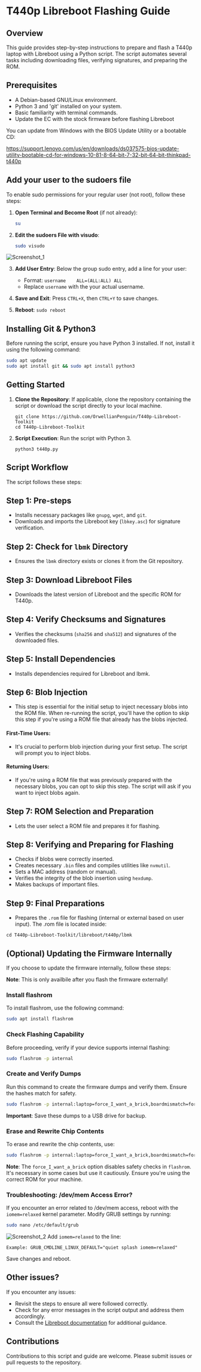 # T440p Libreboot Flashing Guide

## Overview
This guide provides step-by-step instructions to prepare and flash a T440p laptop with Libreboot using a Python script. The script automates several tasks including downloading files, verifying signatures, and preparing the ROM.

## Prerequisites
- A Debian-based GNU/Linux environment.
- Python 3 and 'git' installed on your system.
- Basic familiarity with terminal commands.
- Update the EC with the stock firmware before flashing Libreboot

You can update from Windows with the BIOS Update Utility or a bootable CD:

https://support.lenovo.com/us/en/downloads/ds037575-bios-update-utility-bootable-cd-for-windows-10-81-8-64-bit-7-32-bit-64-bit-thinkpad-t440p

## Add your user to the sudoers file
To enable sudo permissions for your regular user (not root), follow these steps:
1. **Open Terminal and Become Root** (if not already):
   ```bash
   su
   ```
2. **Edit the sudoers File with visudo**:
   ```bash
   sudo visudo
   ```
![Screenshot_1](https://i.ibb.co/5GZmnc8/Screenshot-from-2023-11-16-01-18-29.png)

3. **Add User Entry**: Below the group sudo entry, add a line for your user: 

   - Format: `username    ALL=(ALL:ALL) ALL`
   - Replace `username` with the your actual username.
4. **Save and Exit**: Press `CTRL+X`, then `CTRL+Y` to save changes.
5. **Reboot**: `sudo reboot`

## Installing Git & Python3
Before running the script, ensure you have Python 3 installed. If not, install it using the following command:
```bash
sudo apt update
sudo apt install git && sudo apt install python3
```

## Getting Started
1. **Clone the Repository**: If applicable, clone the repository containing the script or download the script directly to your local machine.
   ```
   git clone https://github.com/OrwellianPenguin/T440p-Libreboot-Toolkit
   cd T440p-Libreboot-Toolkit
   ```

2. **Script Execution**: Run the script with Python 3.
   ```
   python3 t440p.py
   ```

## Script Workflow
The script follows these steps:

## Step 1: Pre-steps
- Installs necessary packages like `gnupg`, `wget`, and `git`.
- Downloads and imports the Libreboot key (`lbkey.asc`) for signature verification.

## Step 2: Check for `lbmk` Directory
- Ensures the `lbmk` directory exists or clones it from the Git repository.

## Step 3: Download Libreboot Files
- Downloads the latest version of Libreboot and the specific ROM for T440p.

## Step 4: Verify Checksums and Signatures
- Verifies the checksums (`sha256` and `sha512`) and signatures of the downloaded files.

## Step 5: Install Dependencies
- Installs dependencies required for Libreboot and lbmk.

## Step 6: Blob Injection

- This step is essential for the initial setup to inject necessary blobs into the ROM file.
  When re-running the script, you'll have the option to skip this step if you're using a ROM file that already has the blobs injected.

#### First-Time Users:

- It's crucial to perform blob injection during your first setup. The script will prompt you to inject blobs.

#### Returning Users:

- If you're using a ROM file that was previously prepared with the necessary blobs, you can opt to skip this step. The script will ask if you want to inject blobs again.

## Step 7: ROM Selection and Preparation
- Lets the user select a ROM file and prepares it for flashing.

## Step 8: Verifying and Preparing for Flashing
- Checks if blobs were correctly inserted.
- Creates necessary `.bin` files and compiles utilities like `nvmutil`.
- Sets a MAC address (random or manual).
- Verifies the integrity of the blob insertion using `hexdump`.
- Makes backups of important files.

## Step 9: Final Preparations
- Prepares the `.rom` file for flashing (internal or external based on user input). 
The .rom file is located inside:
```
cd T440p-Libreboot-Toolkit/libreboot/t440p/lbmk
```

## (Optional) Updating the Firmware Internally
If you choose to update the firmware internally, follow these steps:

**Note**: This is only availbile after you flash the firmware externally!

### Install flashrom
To install flashrom, use the following command:
```bash
sudo apt install flashrom
```

### Check Flashing Capability
Before proceeding, verify if your device supports internal flashing:
```bash
sudo flashrom -p internal
```

### Create and Verify Dumps
Run this command to create the firmware dumps and verify them. Ensure the hashes match for safety.
```bash
sudo flashrom -p internal:laptop=force_I_want_a_brick,boardmismatch=force -r dump1_internal.bin && sudo flashrom -p internal:laptop=force_I_want_a_brick,boardmismatch=force -r dump2_internal.bin && sudo flashrom -p internal:laptop=force_I_want_a_brick,boardmismatch=force -r dump3_internal.bin && sha1sum dump1_internal.bin && sha1sum dump2_internal.bin && sha1sum dump3_internal.bin
```
**Important**: Save these dumps to a USB drive for backup.

### Erase and Rewrite Chip Contents
To erase and rewrite the chip contents, use:
```bash
sudo flashrom -p internal:laptop=force_I_want_a_brick,boardmismatch=force -w libreboot.rom
```
**Note**: The `force_I_want_a_brick` option disables safety checks in `flashrom`. It's necessary in some cases but use it cautiously. Ensure you're using the correct ROM for your machine.

### Troubleshooting: /dev/mem Access Error?
If you encounter an error related to /dev/mem access, reboot with the `iomem=relaxed` kernel parameter. Modify GRUB settings by running:
```bash
sudo nano /etc/default/grub
```
![Screenshot_2](https://i.ibb.co/VC7Z5LM/Screenshot-from-2023-11-16-01-39-11.png)
Add `iomem=relaxed` to the line:
```
Example: GRUB_CMDLINE_LINUX_DEFAULT="quiet splash iomem=relaxed"
```
Save changes and reboot.

## Other issues?
If you encounter any issues:
- Revisit the steps to ensure all were followed correctly.
- Check for any error messages in the script output and address them accordingly.
- Consult the [Libreboot documentation](https://libreboot.org/docs/) for additional guidance.

## Contributions
Contributions to this script and guide are welcome. Please submit issues or pull requests to the repository.
